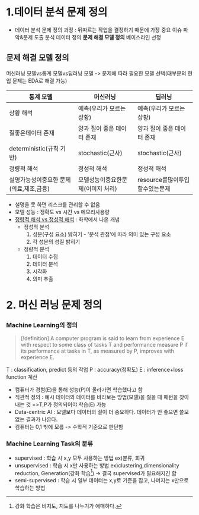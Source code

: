 # 1.데이터 분석 문제 정의
- 데이터 분석 문제 정의 과정 : 뒤따르는 작업을 결정하기 때문에 가장 중요
	이슈 파악&문제 도출
	분석 데이터 정의
	**문제 해결 모델 정의**
	베이스라인 선정
## 문제 해결 모델 정의
머신러닝 모델vs통계 모델vs딥러닝 모델 -> 문제에 따라 필요한 모델 선택(대부분의 현업 문제는 EDA로 해결 가능)

| 통계 모델 | 머신러닝 | 딥러닝 |
| --- | --- | --- |
| 상황 해석 | 예측(우리가 모르는 상황) | 예측(우리가 모르는 상황) |
| 질좋은데이터 존재 | 양과 질이 좋은 데이터 존재 | 양과 질이 좋은 데이터 존재 |
| deterministic(규칙 기반) | stochastic(근사) | stochastic(근사) |
| 정량적 해석 | 정성적 해석 | 정성적 해석 |
| 설명가능성이중요한 문제(의료,제조,금융) | 모델성능이중요한문제(이미지 처리) | resource를많이투입할수있는문제 |

- 설명을 못 하면 리스크를 관리할 수 없음
- 모델 성능 : 정확도 vs 시간 vs 메모리사용량
- [정량적 해석 vs 정성적 해석](https://infuture.kr/426) : 화학에서 나온 개념
	- 정성적 분석
		1. 성분(구성 요소) 밝히기 - '분석 관점'에 따라 의미 있는 구성 요소
		2. 각 성분의 성질 밝히기
	- 정량적 분석
		1. 데이터 수집
		2. 데이터 분석
		3. 시각화
		4. 의미 추출
		
# 2. 머신 러닝 문제 정의
### Machine Learning의 정의
>[!definition]
> A computer program is said to learn from experience E with respect to some class of tasks T and performance measure P if its performance at tasks in T, as measured by P, improves with experience E.
>
 T : classification, predict 등의 작업
 P : accuracy(정확도)
 E : inference+loss function 계산
 
- 컴퓨터가 경험(E)을 통해 성능(P)이 올라가면 학습했다고 함
- 직관적 정의 : 예시 데이터와 데이터를 바라보는 방법(모델)을 줬을 때 패턴을 찾아내는 것 =>T,P가 정의되어야 학습(E) 가능
- Data-centric AI : 모델보다 데이터의 질이 더 중요하다. 데이터가 안 좋으면 쓸모 없는 결과가 나온다.
- 컴퓨터는 0,1 밖에 모름 -> 수학적 기준으로 판단함

### Machine Learning Task의 분류
- supervised : 학습 시 x,y 모두 사용하는 방법 ex)분류, 회귀
- unsupervised : 학습 시 x만 사용하는 방법 ex)clustering,dimensionality reduction, Generation(강화 학습[^1]) -> 결국 supervised가 필요해지긴 함
- semi-supervised : 학습 시 일부 데이터는 x,y로 기준을 잡고, 나머지는 x만으로 학습하는 방법

[^1]: 강화 학습은 비지도, 지도를 나누기가 애매하다.